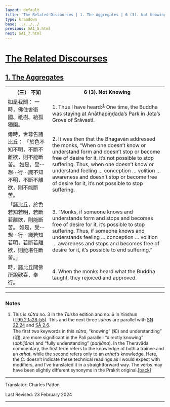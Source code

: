 ```yaml
---
layout: default
title: 'The Related Discourses | 1. The Aggregates | 6 (3). Not Knowing'
type: kramdown
base: ../../../
previous: SA1_5.html
next: SA1_7.html
---
```


<h1><a href='(../index.html)'>The Related Discourses</a></h1>
<h2><a href='index.html'>1. The Aggregates</a></h2>

<table class="trans">
  <th class='ch'>（三） 不知</th>
  <th class='en'>6 (3). Not Knowing</th>
  <tr>
    <td title='t99.2.1a28'>如是我聞： 一時，佛住舍衛國、祇樹、給孤獨園。</td>
    <td id='p1'>1. Thus I have heard:<sup id="ref1"><a href="#n1">1</a></sup> One time, the Buddha was staying at Anāthapiṇḍada’s Park in Jeta’s Grove of Śrāvastī.</td>
  </tr>
  <tr>
    <td title='t99.2.1a29'>爾時，世尊告諸比丘： 「於色不知不明，不斷不離欲，則不能斷苦。 如是，受⋯想⋯行⋯識不知不明，不斷不離欲，則不能斷苦。</td>
    <td id='p2'>2. It was then that the Bhagavān addressed the monks, “When one doesn’t know or understand form and doesn’t stop or become free of desire for it, it’s not possible to stop suffering. Thus, when one doesn’t know or understand feeling … conception … volition … awareness and doesn’t stop or become free of desire for it, it’s not possible to stop suffering.</td>
  </tr>
  <tr>
    <td title='t99.2.1b2'>「諸比丘，於色若知若明，若斷若離欲，則能斷苦。 如是，受⋯想⋯行⋯識若知若明，若斷若離欲，則能堪任斷苦。」</td>
    <td id='p3'>3. “Monks, if someone knows and understands form and stops and becomes free of desire for it, it’s possible to stop suffering. Thus, if someone knows and understands feeling … conception … volition … awareness and stops and becomes free of desire for it, it’s possible to end suffering.”</td>
  </tr>
  <tr>
    <td title='t99.2.1b5'>時，諸比丘聞佛所說歡喜，奉行。</td>
    <td id='p4'>4. When the monks heard what the Buddha taught, they rejoiced and approved.</td>
  </tr>
</table>

<hr/>

<h3 id="notes">Notes</h3>

<ol>
<li id="n1">This is <em>sūtra</em> no. 3 in the <cite>Taisho</cite> edition and no. 6 in Yinshun (<a href="https://cbetaonline.dila.edu.tw/zh/T02n0099_p0001a28" target="_blank">T99.2.1a28-b5</a>). This and the next three <em>sūtra</em>s are parallel with <a href="https://suttacentral.net/sn22.24" target="_blank">SN 22.24</a> and <a href="../02/sa2_6.html" target="_blank">SĀ 2.6</a>.<br/>
The first two keywords in this <em>sūtra</em>, “knowing” (知) and understanding” (明), are more significant in the Pali parallel: “directly knowing” (<em>abhijāna</em>) and “fully understanding” (<em>parijāna</em>). In the Theravāda commentary, the first term refers to the knowledge of both a trainee and an <em>arhat</em>, while the second refers only to an <em>arhat</em>’s knowledge. Here, the C. doesn’t indicate these technical readings as I would expect with modifiers, and I’ve translated it in a straightforward way. The verbs may have been slightly different synonyms in the Prakrit original.[<a href="#ref1">back</a>]</li>
</ol>
<hr/>

<p class="translator">Translator: Charles Patton</p>
<p class='revised'>Last Revised: 23 February 2024</p>

<hr/>